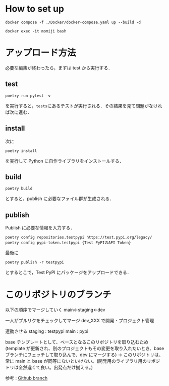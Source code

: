 # How to set up

```
docker compose -f ./Docker/docker-compose.yaml up --build -d
```

```
docker exec -it momiji bash
```

# アップロード方法

必要な編集が終わったら，まずは test から実行する．

## test

```git add .
poetry run pytest -v
```

を実行すると，`tests`にあるテストが実行される．その結果を見て問題がなければ次に進む．

## install

次に

```
poetry install
```

を実行して Python に自作ライブラリをインストールする．

## build

```
poetry build
```

とすると，publish に必要なファイル群が生成される．

## publish

Publish に必要な情報を入力する．

```
poetry config repositories.testpypi https://test.pypi.org/legacy/
poetry config pypi-token.testpypi {Test PyPIのAPI Token}
```

最後に

```
poetry publish -r testpypi
```

とするとこで，Test PyPI にパッケージをアップロードできる．

# このリポジトリのブランチ

以下の順序でマージしていく
main←staging←dev

一人がプルリクをチェックしてマージ
dev_XXX で開発・プロジェクト管理

連動させる
staging : testpypi
main : pypi

base
テンプレートとして、ベースとなるこのリポジトリを取り込むため
(template が更新され、別のプロジェクトもその変更を取り入れたいとき、base ブランチにフェッチして取り込んで、dev にマージする)
→ このリポジトリは、常に main と base が同等にないといけない。(開発用のライブラリ用のリポジトリは全然違くて良い。出発点だけ揃える。)

参考 : [Github branch](https://scrapbox.io/openaging/Github_branch)
